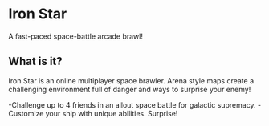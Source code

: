 # Iron Star
A fast-paced space-battle arcade brawl!
## What is it?

Iron Star is an online multiplayer space brawler. Arena style maps create a challenging environment
full of danger and ways to surprise your enemy!

-Challenge up to 4 friends in an allout space battle for galactic supremacy.
-Customize your ship with unique abilities. Surprise!
